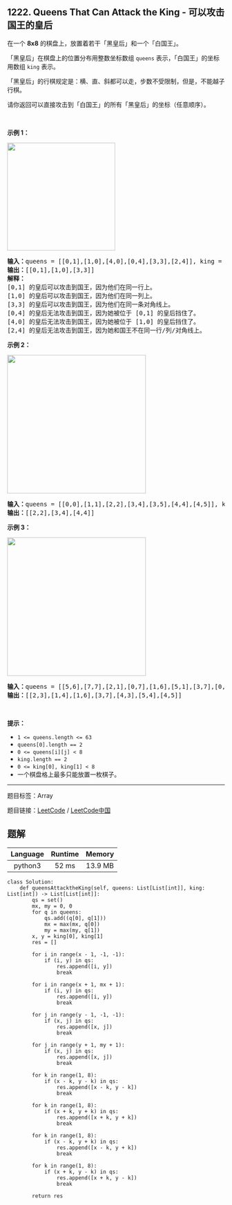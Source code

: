 ## 1222. Queens That Can Attack the King - 可以攻击国王的皇后

<!--If you want to use the English description, use `question.content` instead-->

<p>在一个&nbsp;<strong>8x8</strong>&nbsp;的棋盘上，放置着若干「黑皇后」和一个「白国王」。</p>

<p>「黑皇后」在棋盘上的位置分布用整数坐标数组&nbsp;<code>queens</code>&nbsp;表示，「白国王」的坐标用数组 <code>king</code> 表示。</p>

<p>「黑皇后」的行棋规定是：横、直、斜都可以走，步数不受限制，但是，不能越子行棋。</p>

<p>请你返回可以直接攻击到「白国王」的所有「黑皇后」的坐标（任意顺序）。</p>

<p>&nbsp;</p>

<p><strong>示例 1：</strong></p>

<p><img alt="" src="https://assets.leetcode-cn.com/aliyun-lc-upload/uploads/2019/10/13/untitled-diagram.jpg" style="width: 250px;"></p>

<pre><strong>输入：</strong>queens = [[0,1],[1,0],[4,0],[0,4],[3,3],[2,4]], king = [0,0]
<strong>输出：</strong>[[0,1],[1,0],[3,3]]
<strong>解释：</strong> 
[0,1] 的皇后可以攻击到国王，因为他们在同一行上。 
[1,0] 的皇后可以攻击到国王，因为他们在同一列上。 
[3,3] 的皇后可以攻击到国王，因为他们在同一条对角线上。 
[0,4] 的皇后无法攻击到国王，因为她被位于 [0,1] 的皇后挡住了。 
[4,0] 的皇后无法攻击到国王，因为她被位于 [1,0] 的皇后挡住了。 
[2,4] 的皇后无法攻击到国王，因为她和国王不在同一行/列/对角线上。
</pre>

<p><strong>示例 2：</strong></p>

<p><strong><img alt="" src="https://assets.leetcode-cn.com/aliyun-lc-upload/uploads/2019/10/13/untitled-diagram-1.jpg" style="height: 321px; width: 321px;"></strong></p>

<pre><strong>输入：</strong>queens = [[0,0],[1,1],[2,2],[3,4],[3,5],[4,4],[4,5]], king = [3,3]
<strong>输出：</strong>[[2,2],[3,4],[4,4]]
</pre>

<p><strong>示例 3：</strong></p>

<p><strong><img alt="" src="https://assets.leetcode-cn.com/aliyun-lc-upload/uploads/2019/10/13/untitled-diagram-2.jpg" style="height: 321px; width: 321px;"></strong></p>

<pre><strong>输入：</strong>queens = [[5,6],[7,7],[2,1],[0,7],[1,6],[5,1],[3,7],[0,3],[4,0],[1,2],[6,3],[5,0],[0,4],[2,2],[1,1],[6,4],[5,4],[0,0],[2,6],[4,5],[5,2],[1,4],[7,5],[2,3],[0,5],[4,2],[1,0],[2,7],[0,1],[4,6],[6,1],[0,6],[4,3],[1,7]], king = [3,4]
<strong>输出：</strong>[[2,3],[1,4],[1,6],[3,7],[4,3],[5,4],[4,5]]
</pre>

<p>&nbsp;</p>

<p><strong>提示：</strong></p>

<ul>
	<li><code>1 &lt;= queens.length&nbsp;&lt;= 63</code></li>
	<li><code>queens[0].length == 2</code></li>
	<li><code>0 &lt;= queens[i][j] &lt;&nbsp;8</code></li>
	<li><code>king.length == 2</code></li>
	<li><code>0 &lt;= king[0], king[1] &lt; 8</code></li>
	<li>一个棋盘格上最多只能放置一枚棋子。</li>
</ul>



-----

题目标签：Array

题目链接：[LeetCode](https://leetcode.com/problems/queens-that-can-attack-the-king/description/)  /  [LeetCode中国](https://leetcode-cn.com/problems/queens-that-can-attack-the-king/description/)

## 题解



| Language | Runtime | Memory |
|:---:|:---:|:---:|
| python3  | 52  ms | 13.9 MB |

```python3
class Solution:
    def queensAttacktheKing(self, queens: List[List[int]], king: List[int]) -> List[List[int]]:
        qs = set()
        mx, my = 0, 0
        for q in queens:
            qs.add((q[0], q[1]))
            mx = max(mx, q[0])
            my = max(my, q[1])
        x, y = king[0], king[1]
        res = []

        for i in range(x - 1, -1, -1):
            if (i, y) in qs:
                res.append([i, y])
                break

        for i in range(x + 1, mx + 1):
            if (i, y) in qs:
                res.append([i, y])
                break

        for j in range(y - 1, -1, -1):
            if (x, j) in qs:
                res.append([x, j])
                break

        for j in range(y + 1, my + 1):
            if (x, j) in qs:
                res.append([x, j])
                break

        for k in range(1, 8):
            if (x - k, y - k) in qs:
                res.append([x - k, y - k])
                break

        for k in range(1, 8):
            if (x + k, y + k) in qs:
                res.append([x + k, y + k])
                break

        for k in range(1, 8):
            if (x - k, y + k) in qs:
                res.append([x - k, y + k])
                break

        for k in range(1, 8):
            if (x + k, y - k) in qs:
                res.append([x + k, y - k])
                break
        
        return res
```
